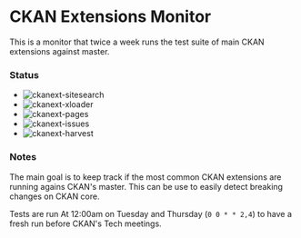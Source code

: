 # CKAN Extensions Monitor

This is a monitor that twice a week runs the test suite of main CKAN extensions against master.

### Status

- ![ckanext-sitesearch](https://github.com/pdelboca/ckan-extensions-monitor/workflows/ckanext-sitesearch/badge.svg)
- ![ckanext-xloader](https://github.com/pdelboca/ckan-extensions-monitor/workflows/ckanext-xloader/badge.svg)
- ![ckanext-pages](https://github.com/pdelboca/ckan-extensions-monitor/workflows/ckanext-pages/badge.svg)
- ![ckanext-issues](https://github.com/pdelboca/ckan-extensions-monitor/workflows/ckanext-issues/badge.svg)
- ![ckanext-harvest](https://github.com/pdelboca/ckan-extensions-monitor/workflows/ckanext-harvest/badge.svg)


### Notes

The main goal is to keep track if the most common CKAN extensions are running agains CKAN's master. This can be use to easily detect breaking changes on CKAN core.

Tests are run At 12:00am on Tuesday and Thursday (`0 0 * * 2,4`) to have a fresh run before CKAN's Tech meetings.
